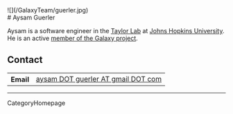
<div class='right'>![](/GalaxyTeam/guerler.jpg)</div>
# Aysam Guerler

Aysam is a software engineer in the [Taylor Lab](http://taylorlab.org/) at [Johns Hopkins University](http://jhu.edu/). He is an active [member of the Galaxy project](/GalaxyTeam).

## Contact

<table>
  <tr>
    <th> Email </th>
    <td> <a href="mailto:aysam DOT guerler AT gmail DOT com">aysam DOT guerler AT gmail DOT com</a> </td>
  </tr>
</table>


----
CategoryHomepage
